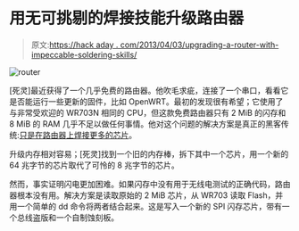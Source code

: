 # 用无可挑剔的焊接技能升级路由器

> 原文:[https://hack aday . com/2013/04/03/upgrading-a-router-with-impeccable-soldering-skills/](https://hackaday.com/2013/04/03/upgrading-a-router-with-impeccable-soldering-skills/)

![router](../Images/7ff96d5155c5f6b0f94a5fa9d6634101.png)

[死灵]最近获得了一个几乎免费的路由器。他吹毛求疵，连接了一个串口，看看它是否能运行一些更新的固件，比如 OpenWRT。最初的发现很有希望；它使用了与非常受欢迎的 WR703N 相同的 CPU，但这款免费路由器只有 2 MiB 的闪存和 8 MiB 的 RAM 几乎不足以做任何事情。他对这个问题的解决方案是真正的黑客传统:[只是在路由器上焊接更多的芯片](http://ncrmnt.org/wp/2012/07/29/mercury-mw150r-turning-an-epic-fail-to-an-epic-win/)。

升级内存相对容易；[死灵]找到一个旧的内存棒，拆下其中一个芯片，用一个新的 64 兆字节的芯片取代了可怜的 8 兆字节的芯片。

然而，事实证明闪电更加困难。如果闪存中没有用于无线电测试的正确代码，路由器根本没有用。解决方案是读取原始的 2 MiB 芯片，从 WR703 读取 Flash，并用一个简单的 dd 命令将两者结合起来。这是写入一个新的 SPI 闪存芯片，带有一个总线盗版和一个自制蚀刻板。